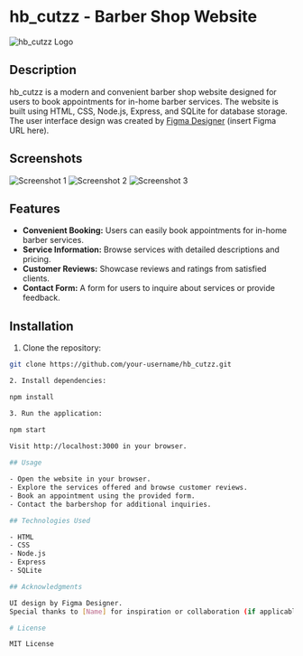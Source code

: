 # hb_cutzz - Barber Shop Website

![hb_cutzz Logo](./path/to/your/logo.png)

## Description

hb_cutzz is a modern and convenient barber shop website designed for users to book appointments for in-home barber services. The website is built using HTML, CSS, Node.js, Express, and SQLite for database storage. The user interface design was created by [Figma Designer](https://www.figma.com/file/D8hCzOdAx2FeL8rb0S0Vrn/Barbershop-(Community)?type=design&node-id=0-1&mode=design&t=c8RUuRUBNwFMtyjD-0) (insert Figma URL here).

## Screenshots

![Screenshot 1](./screenshots/screenshot1.png)
![Screenshot 2](./screenshots/screenshot2.png)
![Screenshot 3](./screenshots/screenshot3.png)

## Features

- **Convenient Booking:** Users can easily book appointments for in-home barber services.
- **Service Information:** Browse services with detailed descriptions and pricing.
- **Customer Reviews:** Showcase reviews and ratings from satisfied clients.
- **Contact Form:** A form for users to inquire about services or provide feedback.

## Installation

1. Clone the repository:

```bash
git clone https://github.com/your-username/hb_cutzz.git

2. Install dependencies:

npm install

3. Run the application:

npm start
 
Visit http://localhost:3000 in your browser.

## Usage

- Open the website in your browser.
- Explore the services offered and browse customer reviews.
- Book an appointment using the provided form.
- Contact the barbershop for additional inquiries.

## Technologies Used

- HTML
- CSS
- Node.js
- Express
- SQLite

## Acknowledgments

UI design by Figma Designer.
Special thanks to [Name] for inspiration or collaboration (if applicable).

# License

MIT License


